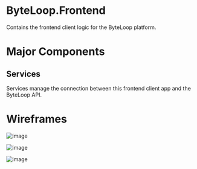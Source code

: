 # ByteLoop.Frontend
Contains the frontend client logic for the ByteLoop platform. 

# Major Components
## Services
Services manage the connection between this frontend client app and the ByteLoop API. 

# Wireframes 
![image](https://user-images.githubusercontent.com/118035594/204839516-b92aa84e-588f-4249-bf13-db032180007c.png)

![image](https://user-images.githubusercontent.com/118035594/204839583-97c874b3-21d4-4e05-9b6f-c865d714ae9f.png)

![image](https://user-images.githubusercontent.com/118035594/204839628-247c4c99-a2a2-473b-8383-8a205e9d7a0e.png)
